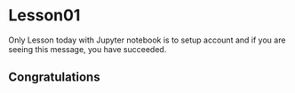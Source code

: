 # Lesson01

Only Lesson today with Jupyter notebook is to setup account and if you are seeing this message, you have succeeded.

## Congratulations
